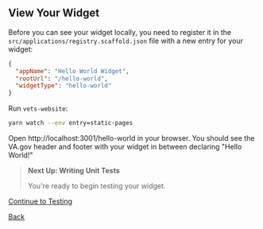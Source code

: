 ##  View Your Widget

Before you can see your widget locally, you need to register it in the `src/applications/registry.scaffold.json` file with a new entry for your widget:

```json
{
  "appName": "Hello World Widget",
  "rootUrl": "/hello-world",
  "widgetType": "hello-world"
}
```

Run `vets-website`:

```sh
yarn watch --env entry=static-pages
```

Open http://localhost:3001/hello-world in your browser. You should see the VA.gov header and footer with your widget in between declaring "Hello World!"

>  **Next Up: Writing Unit Tests**
> 
> You're ready to begin testing your widget.

[Continue to Testing]()

[Back](./7_CREATE_WIDGET.md)
